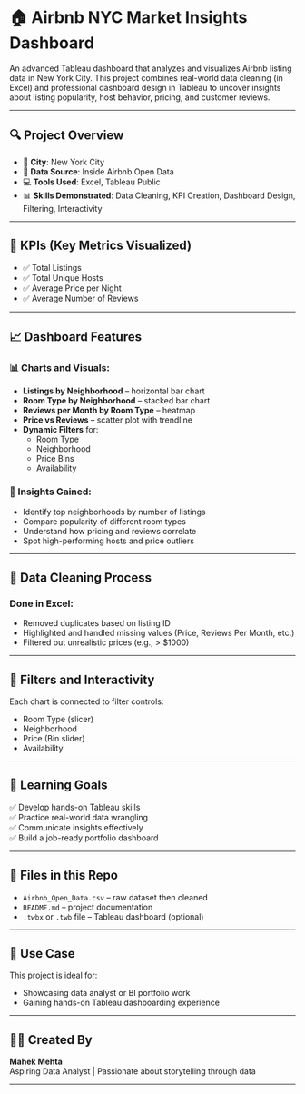 # 🏠 Airbnb NYC Market Insights Dashboard

An advanced Tableau dashboard that analyzes and visualizes Airbnb listing data in New York City. This project combines real-world data cleaning (in Excel) and professional dashboard design in Tableau to uncover insights about listing popularity, host behavior, pricing, and customer reviews.

---

## 🔍 Project Overview

- 📍 **City**: New York City  
- 📅 **Data Source**: Inside Airbnb Open Data  
- 💻 **Tools Used**: Excel, Tableau Public  
- 📊 **Skills Demonstrated**: Data Cleaning, KPI Creation, Dashboard Design, Filtering, Interactivity

---

## 🧮 KPIs (Key Metrics Visualized)

- ✅ Total Listings
- ✅ Total Unique Hosts
- ✅ Average Price per Night
- ✅ Average Number of Reviews

---

## 📈 Dashboard Features

### 📊 Charts and Visuals:
- **Listings by Neighborhood** – horizontal bar chart
- **Room Type by Neighborhood** – stacked bar chart
- **Reviews per Month by Room Type** – heatmap
- **Price vs Reviews** – scatter plot with trendline
- **Dynamic Filters** for:
  - Room Type
  - Neighborhood
  - Price Bins
  - Availability

### 🧠 Insights Gained:
- Identify top neighborhoods by number of listings
- Compare popularity of different room types
- Understand how pricing and reviews correlate
- Spot high-performing hosts and price outliers

---

## 🧹 Data Cleaning Process

### Done in Excel:
- Removed duplicates based on listing ID
- Highlighted and handled missing values (Price, Reviews Per Month, etc.)
- Filtered out unrealistic prices (e.g., > $1000)

---

## 📌 Filters and Interactivity

Each chart is connected to filter controls:
- Room Type (slicer)
- Neighborhood
- Price (Bin slider)
- Availability

---

## 🎯 Learning Goals

✅ Develop hands-on Tableau skills  
✅ Practice real-world data wrangling  
✅ Communicate insights effectively  
✅ Build a job-ready portfolio dashboard

---

## 📁 Files in this Repo

- `Airbnb_Open_Data.csv` – raw dataset then cleaned
- `README.md` – project documentation
- `.twbx` or `.twb` file – Tableau dashboard (optional)

---

## 💼 Use Case

This project is ideal for:
- Showcasing data analyst or BI portfolio work
- Gaining hands-on Tableau dashboarding experience

---

## 🙋‍♀️ Created By

**Mahek Mehta**  
Aspiring Data Analyst | Passionate about storytelling through data

---

